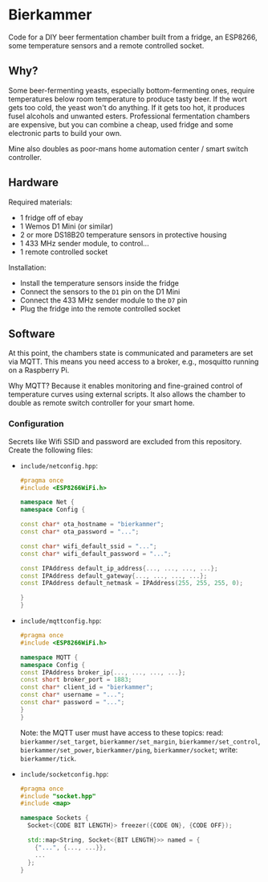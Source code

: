 # Bierkammer

Code for a DIY beer fermentation chamber built from a fridge, an ESP8266, some
temperature sensors and a remote controlled socket.

## Why?

Some beer-fermenting yeasts, especially bottom-fermenting ones, require
temperatures below room temperature to produce tasty beer. If the wort gets too
cold, the yeast won't do anything. If it gets too hot, it produces fusel
alcohols and unwanted esters. Professional fermentation chambers are expensive,
but you can combine a cheap, used fridge and some electronic parts to build
your own.

Mine also doubles as poor-mans home automation center / smart switch controller.

## Hardware

Required materials:

- 1 fridge off of ebay
- 1 Wemos D1 Mini (or similar)
- 2 or more DS18B20 temperature sensors in protective housing
- 1 433 MHz sender module, to control...
- 1 remote controlled socket

Installation:

- Install the temperature sensors inside the fridge
- Connect the sensors to the `D1` pin on the D1 Mini
- Connect the 433 MHz sender module to the `D7` pin
- Plug the fridge into the remote controlled socket

## Software

At this point, the chambers state is communicated and parameters are set via
MQTT. This means you need access to a broker, e.g., mosquitto running on a
Raspberry Pi.

Why MQTT? Because it enables monitoring and fine-grained control of temperature
curves using external scripts. It also allows the chamber to double as remote
switch controller for your smart home.

### Configuration

Secrets like Wifi SSID and password are excluded from this repository. Create
the following files:

- `include/netconfig.hpp`:

  ```cpp
  #pragma once
  #include <ESP8266WiFi.h>
  
  namespace Net {
  namespace Config {
  
  const char* ota_hostname = "bierkammer";
  const char* ota_password = "...";
  
  const char* wifi_default_ssid = "...";
  const char* wifi_default_password = "...";
  
  const IPAddress default_ip_address{..., ..., ..., ...};
  const IPAddress default_gateway{..., ..., ..., ...};
  const IPAddress default_netmask = IPAddress(255, 255, 255, 0);
  
  }
  }
  ```

- `include/mqttconfig.hpp`:
  
  ```cpp
  #pragma once
  #include <ESP8266WiFi.h>
  
  namespace MQTT {
  namespace Config {
  const IPAddress broker_ip{..., ..., ..., ...};
  const short broker_port = 1883;
  const char* client_id = "bierkammer";
  const char* username = "...";
  const char* password = "...";
  }
  }
  ```

  Note: the MQTT user must have access to these topics:
  read: `bierkammer/set_target`, `bierkammer/set_margin`,
  `bierkammer/set_control`, `bierkammer/set_power`, `bierkammer/ping`,
  `bierkammer/socket`; write: `bierkammer/tick`.



- `include/socketconfig.hpp`:

  ```cpp
  #pragma once
  #include "socket.hpp"
  #include <map>
  
  namespace Sockets {
    Socket<{CODE BIT LENGTH}> freezer({CODE ON}, {CODE OFF});
  
    std::map<String, Socket<{BIT LENGTH}>> named = {
      {"...", {..., ...}},
      ...
    };
  }
  ```
